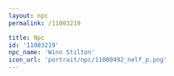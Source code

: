 ```yaml
---
layout: npc
permalink: /11003219

title: Npc
id: '11003219'
npc_name: 'Winn Stilton'
icon_url: 'portrait/npc/11000492_nelf_p.png'
---
```

